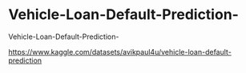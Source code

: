 # Vehicle-Loan-Default-Prediction-
Vehicle-Loan-Default-Prediction-

https://www.kaggle.com/datasets/avikpaul4u/vehicle-loan-default-prediction
